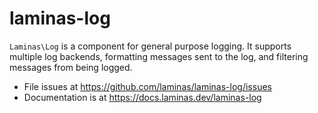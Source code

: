 # laminas-log

`Laminas\Log` is a component for general purpose logging. It supports multiple log
backends, formatting messages sent to the log, and filtering messages from being
logged.


- File issues at https://github.com/laminas/laminas-log/issues
- Documentation is at https://docs.laminas.dev/laminas-log

